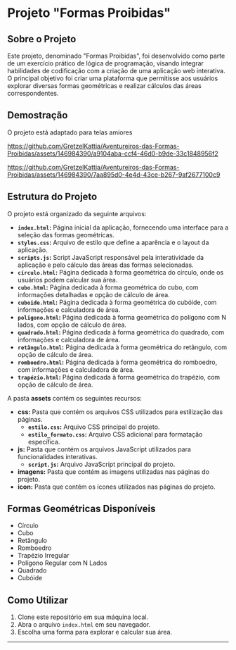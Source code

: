 # Projeto "Formas Proibidas" 

## Sobre o Projeto
Este projeto, denominado "Formas Proibidas", foi desenvolvido como parte de um exercício prático de lógica de programação, 
visando integrar habilidades de codificação com a criação de uma aplicação web interativa. O principal objetivo foi criar uma plataforma que permitisse aos usuários 
explorar diversas formas geométricas e realizar cálculos das áreas correspondentes.

## Demostração
O projeto está adaptado para telas amiores


https://github.com/GretzelKattia/Aventureiros-das-Formas-Proibidas/assets/146984390/a9104aba-ccf4-46d0-b9de-33c1848956f2





https://github.com/GretzelKattia/Aventureiros-das-Formas-Proibidas/assets/146984390/7aa895d0-4e4d-43ce-b267-9af2677100c9


## Estrutura do Projeto

O projeto está organizado da seguinte arquivos:

- **`index.html`:** Página inicial da aplicação, fornecendo uma interface para a seleção das formas geométricas.
- **`styles.css`:** Arquivo de estilo que define a aparência e o layout da aplicação.
- **`scripts.js`:** Script JavaScript responsável pela interatividade da aplicação e pelo cálculo das áreas das formas selecionadas.
- **`círculo.html`:** Página dedicada à forma geométrica do círculo, onde os usuários podem calcular sua área.
- **`cubo.html`:** Página dedicada à forma geométrica do cubo, com informações detalhadas e opção de cálculo de área.
- **`cuboide.html`:** Página dedicada à forma geométrica do cubóide, com informações e calculadora de área.
- **`poligono.html`:** Página dedicada à forma geométrica do polígono com N lados, com opção de cálculo de área.
- **`quadrado.html`:** Página dedicada à forma geométrica do quadrado, com informações e calculadora de área.
- **`retângulo.html`:** Página dedicada à forma geométrica do retângulo, com opção de cálculo de área.
- **`romboedro.html`:** Página dedicada à forma geométrica do romboedro, com informações e calculadora de área.
- **`trapézio.html`:** Página dedicada à forma geométrica do trapézio, com opção de cálculo de área.


A pasta **assets** contém os seguintes recursos:

- **css:** Pasta que contém os arquivos CSS utilizados para estilização das páginas.
  - **`estilo.css`:** Arquivo CSS principal do projeto.
  - **`estilo_formato.css`:** Arquivo CSS adicional para formatação específica.
- **js:** Pasta que contém os arquivos JavaScript utilizados para funcionalidades interativas.
   - **`script.js`:** Arquivo JavaScript principal do projeto.
- **imagens:** Pasta que contém as imagens utilizadas nas páginas do projeto.
- **icon:** Pasta que contém os ícones utilizados nas páginas do projeto.


## Formas Geométricas Disponíveis

- Círculo
- Cubo
- Retângulo
- Romboedro
- Trapézio Irregular
- Polígono Regular com N Lados
- Quadrado
- Cubóide

## Como Utilizar

1. Clone este repositório em sua máquina local.
2. Abra o arquivo `index.html` em seu navegador.
3. Escolha uma forma para explorar e calcular sua área.


---


